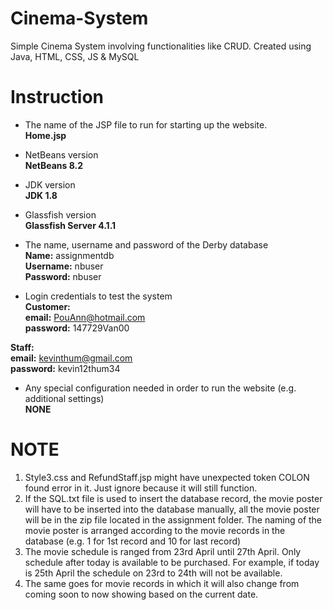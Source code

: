 # Cinema-System
Simple Cinema System involving functionalities like CRUD. Created using Java, HTML, CSS, JS &amp; MySQL

# Instruction
- The name of the JSP file to run for starting up the website.</br>
**Home.jsp**</br>

- NetBeans version</br>
**NetBeans 8.2**</br>

- JDK version</br>
**JDK 1.8**</br>

- Glassfish version</br>
**Glassfish Server 4.1.1**</br>

- The name, username and password of the Derby database</br>
**Name:** assignmentdb</br>
**Username:** nbuser</br>
**Password:** nbuser</br>

- Login credentials to test the system</br>
**Customer:**</br>
**email:** PouAnn@hotmail.com</br>
**password:** 147729Van00</br>

**Staff:**</br>
**email:** kevinthum@gmail.com</br>
**password:** kevin12thum34</br>

- Any special configuration needed in order to run the website (e.g. additional settings)</br>
**NONE**</br>

# NOTE
1. Style3.css and RefundStaff.jsp might have unexpected token COLON found error in it. Just ignore because it will still function.
2. If the SQL.txt file is used to insert the database record, the movie poster will have to be inserted into the database manually, all the movie poster will be in the zip 
file located in the assignment folder. The naming of the movie poster is arranged according to the movie records in the database (e.g. 1 for 1st record and 10 for last record)
3. The movie schedule is ranged from 23rd April until 27th April. Only schedule after today is available to be purchased. For example, if today is 25th April the schedule 
on 23rd to 24th will not be available.
4. The same goes for movie records in which it will also change from coming soon to now showing based on the current date.
